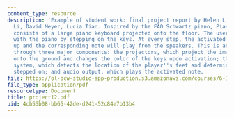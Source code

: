 ```yaml
---
content_type: resource
description: 'Example of student work: final project report by Helen Liang, Wendi
  Li, David Meyer, Lucia Tian. Inspired by the FAO Schwartz piano, Piano Dance Revolution
  consists of a large piano keyboard projected onto the floor. The user interacts
  with the piano by stepping on the keys. At every step, the activated keys will light
  up and the corresponding note will play from the speakers. This is accomplished
  through three major components: the projectors, which project the image of the piano
  onto the ground and changes the color of the keys upon activation; the motion detection
  system, which detects the location of the player''s feet and determines the key
  stepped on; and audio output, which plays the activated note.'
file: https://ol-ocw-studio-app-production.s3.amazonaws.com/courses/6-111-introductory-digital-systems-laboratory-spring-2006/4cb55b08bb6542ded24152c84e7b13b4_project12.pdf
file_type: application/pdf
resourcetype: Document
title: project12.pdf
uid: 4cb55b08-bb65-42de-d241-52c84e7b13b4
---
```

